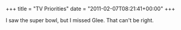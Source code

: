 +++
title = "TV Priorities"
date = "2011-02-07T08:21:41+00:00"
+++

I saw the super bowl, but I missed Glee.  That can't be right.
			